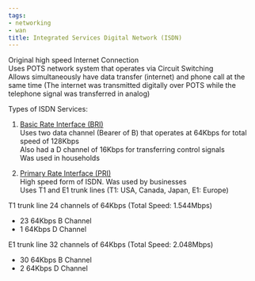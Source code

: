 ```yaml
---
tags:
- networking
- wan
title: Integrated Services Digital Network (ISDN)
---
```


Original high speed Internet Connection  
Uses POTS network system that operates via Circuit Switching  
Allows simultaneously have data transfer (internet) and phone call at the same time (The internet was transmitted digitally over POTS while the telephone signal was transferred in analog)

Types of ISDN Services:

1. <u>Basic Rate Interface (BRI)</u>  
   Uses two data channel (Bearer of B) that operates at 64Kbps for total speed of 128Kbps  
   Also had a D channel of 16Kbps for transferring control signals  
   Was used in households

2. <u>Primary Rate Interface (PRI)</u>  
   High speed form of ISDN. Was used by businesses  
   Uses T1 and E1 trunk lines (T1: USA, Canada, Japan, E1: Europe)

T1 trunk line 24 channels of 64Kbps (Total Speed: 1.544Mbps)
* 23 64Kbps B Channel
* 1 64Kbps D Channel

E1 trunk line 32 channels of 64Kbps (Total Speed: 2.048Mbps)
* 30 64Kbps B Channel
* 2 64Kbps D Channel